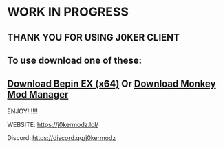 # WORK IN PROGRESS

THANK YOU FOR USING J0KER CLIENT
--------------------------- 
To use download one of these:
---------------------------
[Download Bepin EX (x64)](https://github.com/BepInEx/BepInEx/releases) Or 
[Download Monkey Mod Manager](https://github.com/DeadlyKitten/MonkeModManager/releases)
---------------------------

ENJOY!!!!!!
   
                                                                                                      
WEBSITE: https://j0kermodz.lol/

Discord: https://discord.gg/j0kermodz
